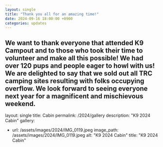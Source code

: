 ```yaml
---
layout: single
title: "Thank you all for an amazing time!"
date: 2024-09-16 18:00:00 +0900
categories: updates
---
```

We want to thank everyone that attended K9 Campout and to those who took their time to volunteer and make all this possible! We had over 120 pups and people eager to howl with us! We are delighted to say that we sold out all TRC camping sites resulting with folks occupying overflow. We look forward to seeing everyone next year for a magnificent and mischievous weekend.
---
layout: single
title: Cabin
permalink: /2024/gallery
description: "K9 2024 Cabin"
gallery:
  - url: /assets/images/2024/IMG_0119.jpeg
    image_path: /assets/images/2024/IMG_0119.jpeg
    alt: "K9 2024 Cabin"
    title: "K9 2024 Cabin"
